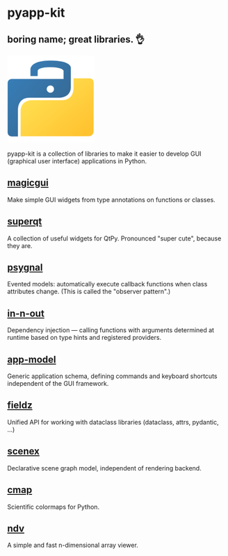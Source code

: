 # pyapp-kit

## boring name; great libraries. 👌

<img src="/images/logo.png" alt="logo" width="200">

pyapp-kit is a collection of libraries to make it easier to develop GUI
(graphical user interface) applications in Python.

## [magicgui](https://pyapp-kit.github.io/magicgui)

Make simple GUI widgets from type annotations on functions or classes.

## [superqt](https://pyapp-kit.github.io/superqt)

A collection of useful widgets for QtPy. Pronounced "super cute", because they
are.

## [psygnal](https://pyapp-kit.github.io/psygnal)

Evented models: automatically execute callback functions when class attributes
change. (This is called the "observer pattern".)

## [in-n-out](https://pyapp-kit.github.io/in-n-out)

Dependency injection — calling functions with arguments determined at runtime
based on type hints and registered providers.

## [app-model](https://pyapp-kit.github.io/app-model)

Generic application schema, defining commands and keyboard shortcuts
independent of the GUI framework.

## [fieldz](https://github.com/pyapp-kit/fieldz)

Unified API for working with dataclass libraries (dataclass, attrs, pydantic,
...)

## [scenex](https://pyapp-kit.github.io/scenex)

Declarative scene graph model, independent of rendering backend.

## [cmap](https://pyapp-kit.github.io/cmap)

Scientific colormaps for Python.

## [ndv](https://pyapp-kit.github.io/ndv)

A simple and fast n-dimensional array viewer.

